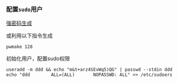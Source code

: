 ### 配置`sudo`用户

[强密码生成](https://tool.ip138.com/random/)

或利用以下指令生成

```shell
pwmake 128
```

初始化用户，配置sudo权限

```shell
useradd -m ddd && echo "m&t+arz4SEvWq5)QG" | passwd --stdin ddd
echo "ddd        ALL=(ALL)       NOPASSWD: ALL" >> /etc/sudoers
```
